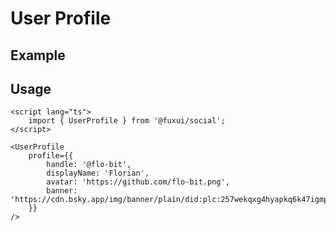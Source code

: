 <script lang="ts">
	import UserProfileExample from './Example.svelte';
</script>

# User Profile

## Example

<UserProfileExample />

## Usage

```svelte
<script lang="ts">
	import { UserProfile } from '@fuxui/social';
</script>

<UserProfile
	profile={{
		handle: '@flo-bit',
		displayName: 'Florian',
		avatar: 'https://github.com/flo-bit.png',
		banner: 'https://cdn.bsky.app/img/banner/plain/did:plc:257wekqxg4hyapkq6k47igmp/bafkreidekzsdfuwjphnfbyobzfniy4mijpfwshtagdqp2jibea7ojwoc2e@jpeg'
	}}
/>
```
